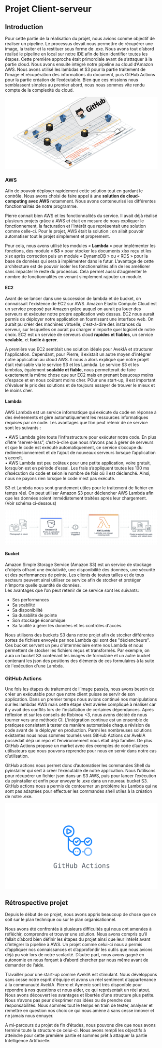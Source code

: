 # <span class="underline">Projet Client-serveur</span> 
## <span class="underline">Introduction</span> 

Pour cette partie de la réalisation du projet, nous avions comme objectif de réaliser un pipeline.  Le processus devait nous permettre de récupérer une image, la traiter et la restituer sous forme de .exe.  Nous avons tout d’abord réalisé le pipeline en local sur notre IDE afin de bien identifier toutes les étapes. Cette première approche était primordiale avant de s’attaquer à la partie cloud.  Nous avons ensuite intégré notre pipeline au cloud d’Amazon AWS. Nous avons utilisé les lambdas et S3 pour la partie traitement de l’image et récupération des informations du document, puis GitHub Actions pour la partie création de l’exécutable.  Bien que ces missions nous semblassent simples au premier abord, nous nous sommes vite rendu compte de la complexité du cloud.  

 ![shema pipeline](https://github.com/solenemorais/projetjs/blob/main/Capture%20d%E2%80%99e%CC%81cran%202021-01-28%20a%CC%80%2014.52.46.png)
###   <span class="underline">AWS</span>
Afin de pouvoir déployer rapidement cette solution tout en gardant le contrôle. Nous avons choisi de faire appel à une **solution de cloud-computing avec AWS** notamment. Nous avons conteneurisé les différentes fonctionnalités de notre programme.

Pierre connait bien AWS et les fonctionnalités du service. Il avait déjà réalisé plusieurs projets grâce à AWS et était en mesure de nous expliquer le fonctionnement, la facturation et l'intérêt que représentait une solution comme celle-ci. Pour le projet, AWS était la solution : on allait pouvoir automatiser tout le projet simplement et proprement.

Pour cela, nous avons utilisé les modules « **Lambda** » pour implémenter les fonctions, des module « **S3** » pour stocker les documents xlsx reçu et les xlsx après correction puis un module « DynamoDB » ou « RDS » pour la base de données qui sera à implémenter dans le futur.
L’avantage de cette architecture est de pouvoir isoler les fonctionnalités afin de les améliorer sans impacter le reste du processus. 
Cela permet aussi d’augmenter le nombre de fonctionnalités en venant simplement rajouter un module. 

#### <span class="underline">EC2</span>
Avant de se lancer dans une succession de lambda et de bucket, on connaissait l'existence de EC2 sur AWS. Amazon Elastic Compute Cloud est un service proposé par Amazon grâce auquel on aurait pu louer des serveurs et exécuter notre propre application web dessus. EC2 nous aurait permis de déployer notre application en fournissant une interface web. On aurait pu créer des machines virtuelle, c'est-à-dire des instances du serveur, sur lesquelles on aurait pu charger n'importe quel logiciel de notre choix.
EC2 est un service de serveurs cloud **rapides et fiables**, un service **scalable**, et **facile à gerer**.

A première vue EC2 semblait une solution idéale pour AvekIA et structurer l'application. Cependant, pour Pierre, il existait un autre moyen d'intégrer notre application au cloud AWS. Il nous a alors expliqué que notre projet était réalisable via le service S3 et les Lambda. Le service S3 et les lambdas, également **scalable et fiable**, nous permetterait de faire exactement la même chose que sur EC2 mais en prenant beaucoup moins d'espace et en nous coûtant moins cher. POur une start-up, il est important d'évaluer le prix des solutions et de toujours essayer de trouver le mieux et le moins cher.


#### <span class="underline">Lambda</span> 
AWS Lambda est un service informatique qui exécute du code en réponse à des événements et gère automatiquement les ressources informatiques requises par ce code. 
Les avantages que l’on peut retenir de ce service sont les suivants :

•	AWS Lambda gère toute l’infrastructure pour exécuter notre code. En plus d’être “server-less”, c’est-à-dire que nous n’avons pas à gérer de serveurs et que le code est exécuté automatiquement, ce service s’occupe du redimensionnement et de l’ajout de nouveaux serveurs lorsque l’application s’accroît.  
•	AWS Lambda est peu coûteux pour une petite application, voire gratuit, lorsqu’on est en période d’essai. Les frais s’appliquent toutes les 100 ms d’exécution du code et selon le nombre de fois où il est déclenché. Ainsi, nous ne payons rien lorsque le code n'est pas exécuté.

S3 et Lambda nous sont grandement utiles pour le traitement de fichier en temps réel.
On peut utiliser Amazon S3 pour déclencher AWS Lambda afin que les données soient immédiatement traitées après leur chargement. (Voir schéma ci-dessous)

![shema lambda](https://github.com/solenemorais/projetjs/blob/main/Capture%20d%E2%80%99e%CC%81cran%202021-01-28%20a%CC%80%2014.41.10.png)
#### Bucket
Amazon Simple Storage Service (Amazon S3) est un service de stockage d'objets offrant une évolutivité, une disponibilité des données, une sécurité et des performances de pointe. Les clients de toutes tailles et de tous secteurs peuvent ainsi utiliser ce service afin de stocker et protéger n'importe quelle quantité de données.  
Les avantages que l’on peut retenir de ce service sont les suivants:

- Ses performances  
- Sa scabilité  
- Sa disponibilité  
- Sa durabilité de pointe  
- Son stockage économique  
- Sa facilité à gérer les données et les contrôles d'accès  

Nous utilisons des buckets S3 dans notre projet afin de stocker différentes sortes de fichiers envoyés par nos Lambda qui sont des "déclencheurs". Ces bucket servent un peu d'intermédiaire entre nos Lambda et nous permettent de stocker les fichiers reçus et transformés. Par exemple, on aura un bucket S3 contenant les images de formulaire et un autre bucket contenant les json des positions des éléments de ces formulaires à la suite de l'exécution d'une Lambda.

### <span class="underline">GitHub Actions</span>
Une fois les étapes du traitement de l’image passés, nous avons besoin de créer un exécutable pour que notre client puisse se servir de son application.
Dans un premier temps nous avions continué nos manipulations sur les lambdas AWS mais cette étape s’est avérée compliqué à réaliser car il y avait des conflits lors de l’installation de certaines dépendances.
Après réflexion et sur les conseils de Robinou <3, nous avons décidé de nous tourner vers une méthode CI. L’intégration continue est un ensemble de pratiques consistant à tester de manière automatisée chaque révision de code avant de le déployer en production. 
Parmi les nombreuses solutions existantes nous nous sommes tournés vers GitHub Actions car AvekIA possédait déjà un repo et l’environnement nous était déjà familier. De plus GitHub Actions propose un market avec des exemples de code d’autres utilisateurs que nous pouvons reprendre pour nous en servir dans notre cas d’utilisation. 

  GitHub actions nous permet donc d’automatiser les commandes Shell du pyinstaller qui sert à créer l’exécutable de notre application. 
Nous l’utilisons pour récupérer un fichier json dans un S3 AWS, puis pour lancer l’exécution du pyinstaller et enfin pour envoyer le .exe dans un nouveau bucket S3.  
GitHub actions nous a permis de contourner un problème les Lambda qui ne sont pas adaptées pour effectuer les commandes shell utiles à la création de notre .exe. 

![github_action](https://github.com/solenemorais/projetjs/blob/main/github_action.png)
## <span class="underline">Rétrospective projet</span>

 Depuis le début de ce projet, nous avons appris beaucoup de chose que ce soit sur le plan technique ou sur le plan organisationnel.

 Nous avons été confrontés à plusieurs difficultés qui nous ont amenées à réfléchir, comprendre et trouver une solution. Nous avons compris qu’il fallait d’abord bien définir les étapes du projet ainsi que leur intérêt avant d’intégrer la pipeline à AWS. Un projet comme celui-ci nous a permis d’appliquer nos connaissances et d’approfondir les outils que nous avions déjà pu voir lors de notre scolarité. D’autre part, nous avons gagné en autonomie en nous forçant à d’abord chercher par nous même avant de demander de l’aide.
 
 Travailler pour une start-up comme AvekIA est stimulant. Nous développons sans cesse notre esprit d’équipe et avons un réel sentiment d’appartenance à la communauté AvekIA. Pierre et Aymeric sont très disponible pour répondre à nos questions et nous aider, ce qui représentait un réel atout. Nous avons découvert les avantages et libertés d’une structure plus petite. Nous n’avons pas peur d’exprimer nos idées ou de prendre des responsabilités. Nous sommes tout le temps en train de tester, analyser et remettre en question nos choix ce qui nous amène à sans cesse innover et ne jamais nous ennuyer.
 
 A mi-parcours du projet de fin d’études, nous pouvons dire que nous avons terminé toute la structure ce celui-ci. Nous avons rempli les objectifs à atteindre pour cette première partie et sommes prêt à attaquer la partie Intelligence Artificielle.
